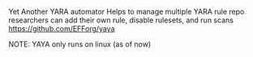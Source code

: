 Yet Another YARA automator
Helps to manage multiple YARA rule repo
researchers can add their own rule, disable rulesets, and run scans
https://github.com/EFForg/yaya

NOTE: YAYA only runs on linux (as of now)